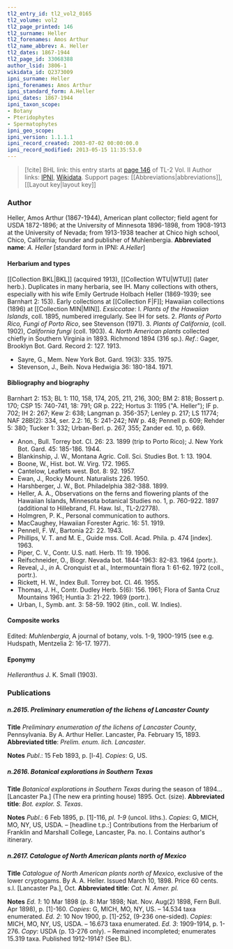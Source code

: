```yaml
---
tl2_entry_id: tl2_vol2_0165
tl2_volume: vol2
tl2_page_printed: 146
tl2_surname: Heller
tl2_forenames: Amos Arthur
tl2_name_abbrev: A. Heller
tl2_dates: 1867-1944
tl2_page_id: 33068388
author_lsid: 3806-1
wikidata_id: Q2373009
ipni_surname: Heller
ipni_forenames: Amos Arthur
ipni_standard_form: A.Heller
ipni_dates: 1867-1944
ipni_taxon_scope: 
- Botany
- Pteridophytes
- Spermatophytes
ipni_geo_scope: 
ipni_version: 1.1.1.1
ipni_record_created: 2003-07-02 00:00:00.0
ipni_record_modified: 2013-05-15 11:35:53.0
---
```


> [!cite] BHL link: this entry starts at [page 146](https://www.biodiversitylibrary.org/page/33068388) of TL-2 Vol. II
> Author links: [IPNI](https://www.ipni.org/a/3806-1), [Wikidata](https://www.wikidata.org/wiki/Q2373009). Support pages: [[Abbreviations|abbreviations]], [[Layout key|layout key]]

### Author

Heller, Amos Arthur (1867-1944), American plant collector; field agent for USDA 1872-1896; at the University of Minnesota 1896-1898, from 1908-1913 at the University of Nevada; from 1913-1938 teacher at Chico high school, Chico, California; founder and publisher of Muhlenbergia. 
**Abbreviated name**: *A. Heller* \[standard form in IPNI: *A.Heller*\]

#### Herbarium and types

[[Collection BKL|BKL]] (acquired 1913), [[Collection WTU|WTU]] (later herb.). Duplicates in many herbaria, see IH. Many collections with others, especially with his wife Emily Gertrude Holbach Heller (1869-1939; see Barnhart 2: 153). Early collections at [[Collection F|F]]; Hawaiian collections (1896) at [[Collection MIN|MIN]].
*Exsiccatae*: I. *Plants of the Hawaiian Islands*, coll. 1895, numbered irregularly. See IH for sets. 2. *Plants of Porto Rico, Fungi of Porto Rico*, see Stevenson (1971). 3. *Plants of California*, (coll. 1902), *California fungi* (coll. 1903). 4. *North American plants* collected chiefly in Southern Virginia in 1893. Richmond 1894 (316 sp.).
*Ref*.: Gager, Brooklyn Bot. Gard. Record 2: 127. 1913.
- Sayre, G., Mem. New York Bot. Gard. 19(3): 335. 1975.
- Stevenson, J., Beih. Nova Hedwigia 36: 180-184. 1971.

#### Bibliography and biography

Barnhart 2: 153; BL 1: 110, 158, 174, 205, 211, 216, 300; BM 2: 818; Bossert p. 170; CSP 15: 740-741, 18: 791; GR p. 222; Hortus 3: 1195 ("A. Heller"); IF p. 702; IH 2: 267; Kew 2: 638; Langman p. 356-357; Lenley p. 217; LS 11774; NAF 28B(2): 334, ser. 2.2: 16, 5: 241-242; NW p. 48; Pennell p. 609; Rehder 5: 380; Tucker 1: 332; Urban-Berl. p. 267, 355; Zander ed. 10, p. 669.
- Anon., Bull. Torrey bot. Cl. 26: 23. 1899 (trip to Porto Rico); J. New York Bot. Gard. 45: 185-186. 1944.
- Blankinship, J. W., Montana Agric. Coll. Sci. Studies Bot. 1: 13. 1904.
- Boone, W., Hist. bot. W. Virg. 172. 1965.
- Cantelow, Leaflets west. Bot. 8: 92. 1957.
- Ewan, J., Rocky Mount. Naturalists 226. 1950.
- Harshberger, J. W., Bot. Philadelphia 382-388. 1899.
- Heller, A. A., Observations on the ferns and flowering plants of the Hawaiian Islands, Minnesota botanical Studies no. 1, p. 760-922. 1897 (additional to Hillebrand, Fl. Haw. Isl., TL-2/2778).
- Holmgren, P. K., Personal communication to authors.
- MacCaughey, Hawaiian Forester Agric. 16: 51. 1919.
- Pennell, F. W., Bartonia 22: 22. 1943.
- Phillips, V. T. and M. E., Guide mss. Coll. Acad. Phila. p. 474 \[index\]. 1963.
- Piper, C. V., Contr. U.S. natl. Herb. 11: 19. 1906.
- Reifschneider, O., Biogr. Nevada bot. 1844-1963: 82-83. 1964 (portr.).
- Reveal, J., *in* A. Cronquist et al., Intermountain flora 1: 61-62. 1972 (coll., portr.).
- Rickett, H. W., Index Bull. Torrey bot. Cl. 46. 1955.
- Thomas, J. H., Contr. Dudley Herb. 5(6): 156. 1961; Flora of Santa Cruz Mountains 1961; Huntia 3: 21-22. 1969 (portr.).
- Urban, I., Symb. ant. 3: 58-59. 1902 (itin., coll. W. Indies).

#### Composite works

Edited: *Muhlenbergia*, A journal of botany, vols. 1-9, 1900-1915 (see e.g. Hudspath, Mentzelia 2: 16-17. 1977).

#### Eponymy

*Helleranthus* J. K. Small (1903).

### Publications

##### n.2615. Preliminary enumeration of the lichens of Lancaster County

**Title**
*Preliminary enumeration of the lichens of Lancaster County*, Pennsylvania. By A. Arthur Heller. Lancaster, Pa. February 15, 1893.
**Abbreviated title**: *Prelim. enum. lich. Lancaster*.

**Notes**
*Publ*.: 15 Feb 1893, p. \[l-4\]. *Copies*: G, US.

##### n.2616. Botanical explorations in Southern Texas

**Title**
*Botanical explorations in Southern Texas* during the season of 1894... \[Lancaster Pa.\] (The new era printing house) 1895. Oct. (size).
**Abbreviated title**: *Bot. explor. S. Texas*.

**Notes**
*Publ*.: 6 Feb 1895, p. \[1\]-116, *pl. 1-9* (uncol. liths.). *Copies*: G, MICH, MO, NY, US, USDA. – \[headline t.p.:\] Contributions from the Herbarium of Franklin and Marshall College, Lancaster, Pa. no. I. Contains author's itinerary.

##### n.2617. Catalogue of North American plants north of Mexico

**Title**
*Catalogue of North American plants north of Mexico*, exclusive of the lower cryptogams. By A. A. Heller. Issued March 10, 1898. Price 60 cents. s.l. \[Lancaster Pa.\], Oct.
**Abbreviated title**: *Cat. N. Amer. pl.*

**Notes**
*Ed. 1*: 10 Mar 1898 (p. 8: Mar 1898; Nat. Nov. Aug(2) 1898, Fern Bull. Apr 1898), p. \[1\]-160. *Copies*: G, MICH, MO, NY, US. – 14.534 taxa enumerated.
*Ed. 2*: 10 Nov 1900, p. \[1\]-252, (9-236 one-sided). *Copies*: MICH, MO, NY, US, USDA. – 16.673 taxa enumerated.
*Ed. 3*: 1909-1914, p. 1-276. *Copy*: USDA (p. 13-276 only). – Remained incompleted; enumerates 15.319 taxa. Published 1912-1914? (See BL).

